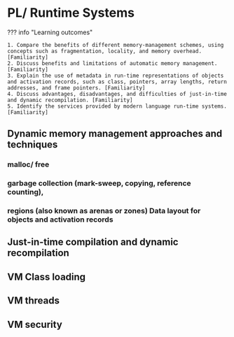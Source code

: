 # PL/ Runtime Systems

??? info "Learning outcomes"

    1. Compare the benefits of different memory-management schemes, using concepts such as fragmentation, locality, and memory overhead. [Familiarity]
    2. Discuss benefits and limitations of automatic memory management. [Familiarity]
    3. Explain the use of metadata in run-time representations of objects and activation records, such as class, pointers, array lengths, return addresses, and frame pointers. [Familiarity]
    4. Discuss advantages, disadvantages, and difficulties of just-in-time and dynamic recompilation. [Familiarity]
    5. Identify the services provided by modern language run-time systems. [Familiarity]

## Dynamic memory management approaches and techniques

### malloc/ free

### garbage collection (mark-sweep, copying, reference counting), 

### regions (also known as arenas or zones) Data layout for objects and activation records

## Just-in-time compilation and dynamic recompilation

## VM Class loading

## VM threads

## VM security